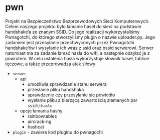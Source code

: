 # pwn
Projekt na Bezpieczeństwo Bezprzewodowych Sieci Komputerowych. Celem naszego projektu było łamanie haseł do sieci na podstawie handshake’a ze znanym SSID. Do jego realizacji wykorzystaliśmy Pwnagotchi, do którego stworzyliśmy plugin o nazwie uploader.py.
Jego zadaniem jest przesyłanie przechwyconych przez Pwnagotchi handshake’ów i wysyłanie ich wraz
z ssid oraz bssid serwerowi. Serwer natomiast ma za zadanie łamać hasła do wifi, a następnie odsyłać
je z powrotem. W celu ustalenia hasła wykorzystuje słownik haseł, tablice tęczowe, a także
przeprowadza atak siłowy

- ``serwer`` 
    - api  
        - umożliwia sprawdzanie stanu serwera
        - przesłanie pliku handshaka 
        - sprawdzenie czy przesyłanie się powiodło
        - wysłanie pliku z bierzącą zawartością złamanych par ``ssid\thasło``
    - opcje łamania hashy
        - rainbowtables
        - aircrack-ng
        - hashcat  
- ``plugin`` - zawiera kod pluginu do pwnagochi
